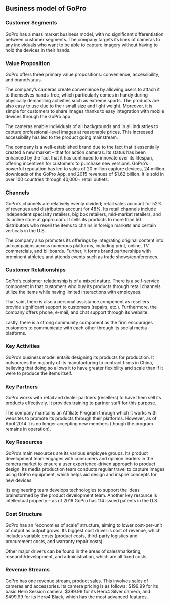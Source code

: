 Business model of GoPro
-----------------------

 ### Customer Segments

 GoPro has a mass market business model, with no significant differentiation between customer segments. The company targets its lines of cameras to any individuals who want to be able to capture imagery without having to hold the devices in their hands.

 ### Value Proposition

 GoPro offers three primary value propositions: convenience, accessibility, and brand/status.

 The company’s cameras create convenience by allowing users to attach it to themselves hands-free, which particularly comes in handy during physically demanding activities such as extreme sports. The products are also easy to use due to their small size and light weight. Moreover, it is simple for customers to share images thanks to easy integration with mobile devices through the GoPro app.

 The cameras enable individuals of all backgrounds and in all industries to capture professional-level images at reasonable prices. This increased accessibility has led to the product going mainstream.

 The company is a well-established brand due to the fact that it essentially created a new market – that for action cameras. Its status has been enhanced by the fact that it has continued to innovate over its lifespan, offering incentives for customers to purchase new versions. GoPro’s powerful reputation has led to sales of 20 million capture devices, 24 million downloads of the GoPro App, and 2015 revenues of $1.62 billion. It is sold in over 100 countries through 40,000+ retail outlets.

 ### Channels

 GoPro’s channels are relatively evenly divided; retail sales account for 52% of revenues and distributors account for 48%. Its retail channels include independent specialty retailers, big box retailers, mid-market retailers, and its online store at gopro.com. It sells its products to more than 50 distributors who resell the items to chains in foreign markets and certain verticals in the U.S.

 The company also promotes its offerings by integrating original content into ad campaigns across numerous platforms, including print, online, TV commercials, and billboards. Further, it forms brand partnerships with prominent athletes and attends events such as trade shows/conferences.

 ### Customer Relationships

 GoPro’s customer relationship is of a mixed nature. There is a self-service component in that customers who buy its products through retail channels utilize the items while having limited interactions with employees.

 That said, there is also a personal assistance component as resellers provide significant support to customers (repairs, etc.). Furthermore, the company offers phone, e-mail, and chat support through its website.

 Lastly, there is a strong community component as the firm encourages customers to communicate with each other through its social media platforms.

 ### Key Activities

 GoPro’s business model entails designing its products for production. It outsources the majority of its manufacturing to contract firms in China, believing that doing so allows it to have greater flexibility and scale than if it were to produce the items itself.

 ### Key Partners

 GoPro works with retail and dealer partners (resellers) to have them sell its products effectively. It provides training to partner staff for this purpose.

 The company maintains an Affiliate Program through which it works with websites to promote its products through their platforms. However, as of April 2014 it is no longer accepting new members (though the program remains in operation).

 ### Key Resources

 GoPro’s main resources are its various employee groups. Its product development team engages with consumers and opinion leaders in the camera market to ensure a user experience-driven approach to product design. Its media production team conducts regular travel to capture images using GoPro equipment, which helps aid design and inspire concepts for new devices.

 Its engineering team develops technologies to support the ideas brainstormed by the product development team. Another key resource is intellectual property – as of 2016 GoPro has 114 issued patents in the U.S.

 ### Cost Structure

 GoPro has an “economies of scale” structure, aiming to lower cost-per-unit of output as output grows. Its biggest cost driver is cost of revenue, which includes variable costs (product costs, third-party logistics and procurement costs, and warranty repair costs).

 Other major drivers can be found in the areas of sales/marketing, research/development, and administration, which are all fixed costs.

 ### Revenue Streams

 GoPro has one revenue stream, product sales. This involves sales of cameras and accessories. Its camera pricing is as follows: $199.99 for its basic Hero Session camera, $399.99 for its Hero4 Silver camera, and $499.99 for its Hero4 Black, which has the most advanced features.